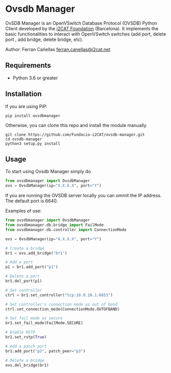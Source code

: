 # Ovsdb Manager
OvSDB Manager is an OpenVSwitch Database Protocol (OVSDB) Python Client 
developed by the [i2CAT Foundation](https://www.i2cat.net/) (Barcelona). 
It implements the basic functionalities to interact with OpenVSwitch switches (add port, delete 
port
 , add bridge, delete bridge, etc).
 
 Author: Ferran Cañellas <ferran.canellas@i2cat.net>
 
## Requirements
* Python 3.6 or greater

## Installation
If you are using PiP:
```
pip install ovsdbmanager
```
Otherwise, you can clone this repo and install the module manually.
```
git clone https://github.com/Fundacio-i2CAT/ovsdb-manager.git
cd ovsdb-manager
python3 setup.py install
```

## Usage
To start using Ovsdb Manager simply do
```python
from ovsdbmanager import OvsdbManager
ovs = OvsdbManager(ip="X.X.X.X", port="Y")
```
If you are running the OVSDB server locally you can ommit the IP address. The default port is 6640.

Examples of use:

```python
from ovsdbmanager import OvsdbManager
from ovsdbmanager.db.bridge import FailMode
from ovsdbmanager.db.controller import ConnectionMode

ovs = OvsdbManager(ip="X.X.X.X", port="Y")

# Create a bridge
br1 = ovs.add_bridge("br1")

# Add a port
p1 = br1.add_port("p1")

# Delete a port
br1.del_port(p1)

# Set controller
ctrl = br1.set_controller("tcp:10.0.10.1:6653")

# Set controller's connection mode as out of band
ctrl.set_connection_mode(ConnectionMode.OUTOFBAND)

# Set fail mode as secure
br1.set_fail_mode(FailMode.SECURE)

# Enable RSTP
br1.set_rstp(True)

# Add a patch port
br1.add_port("p2", patch_peer="p3")

# Delete a bridge
ovs.del_bridge(br1)
```